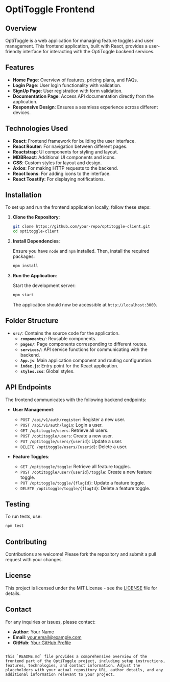 # OptiToggle Frontend

## Overview

OptiToggle is a web application for managing feature toggles and user management. This frontend application, built with React, provides a user-friendly interface for interacting with the OptiToggle backend services.

## Features

- **Home Page**: Overview of features, pricing plans, and FAQs.
- **Login Page**: User login functionality with validation.
- **SignUp Page**: User registration with form validation.
- **Documentation Page**: Access API documentation directly from the application.
- **Responsive Design**: Ensures a seamless experience across different devices.

## Technologies Used

- **React**: Frontend framework for building the user interface.
- **React Router**: For navigation between different pages.
- **Reactstrap**: UI components for styling and layout.
- **MDBReact**: Additional UI components and icons.
- **CSS**: Custom styles for layout and design.
- **Axios**: For making HTTP requests to the backend.
- **React Icons**: For adding icons to the interface.
- **React Toastify**: For displaying notifications.

## Installation

To set up and run the frontend application locally, follow these steps:

1. **Clone the Repository**:

   ```bash
   git clone https://github.com/your-repo/optitoggle-client.git
   cd optitoggle-client
   ```

2. **Install Dependencies**:

   Ensure you have `node` and `npm` installed. Then, install the required packages:

   ```bash
   npm install
   ```

3. **Run the Application**:

   Start the development server:

   ```bash
   npm start
   ```

   The application should now be accessible at `http://localhost:3000`.

## Folder Structure

- **`src/`**: Contains the source code for the application.
  - **`components/`**: Reusable components.
  - **`pages/`**: Page components corresponding to different routes.
  - **`services/`**: API service functions for communicating with the backend.
  - **`App.js`**: Main application component and routing configuration.
  - **`index.js`**: Entry point for the React application.
  - **`styles.css`**: Global styles.

## API Endpoints

The frontend communicates with the following backend endpoints:

- **User Management**:
  - `POST /api/v1/auth/register`: Register a new user.
  - `POST /api/v1/auth/login`: Login a user.
  - `GET /optitoggle/users`: Retrieve all users.
  - `POST /optitoggle/users`: Create a new user.
  - `PUT /optitoggle/users/{userid}`: Update a user.
  - `DELETE /optitoggle/users/{userid}`: Delete a user.

- **Feature Toggles**:
  - `GET /optitoggle/toggle`: Retrieve all feature toggles.
  - `POST /optitoggle/user/{userid}/toggle`: Create a new feature toggle.
  - `PUT /optitoggle/toggle/{flagId}`: Update a feature toggle.
  - `DELETE /optitoggle/toggle/{flagId}`: Delete a feature toggle.

## Testing

To run tests, use:

```bash
npm test
```

## Contributing

Contributions are welcome! Please fork the repository and submit a pull request with your changes. 

## License

This project is licensed under the MIT License - see the [LICENSE](LICENSE) file for details.

## Contact

For any inquiries or issues, please contact:

- **Author**: Your Name
- **Email**: your.email@example.com
- **GitHub**: [Your GitHub Profile](https://github.com/your-profile)

```

This `README.md` file provides a comprehensive overview of the frontend part of the OptiToggle project, including setup instructions, features, technologies, and contact information. Adjust the placeholders with your actual repository URL, author details, and any additional information relevant to your project.

